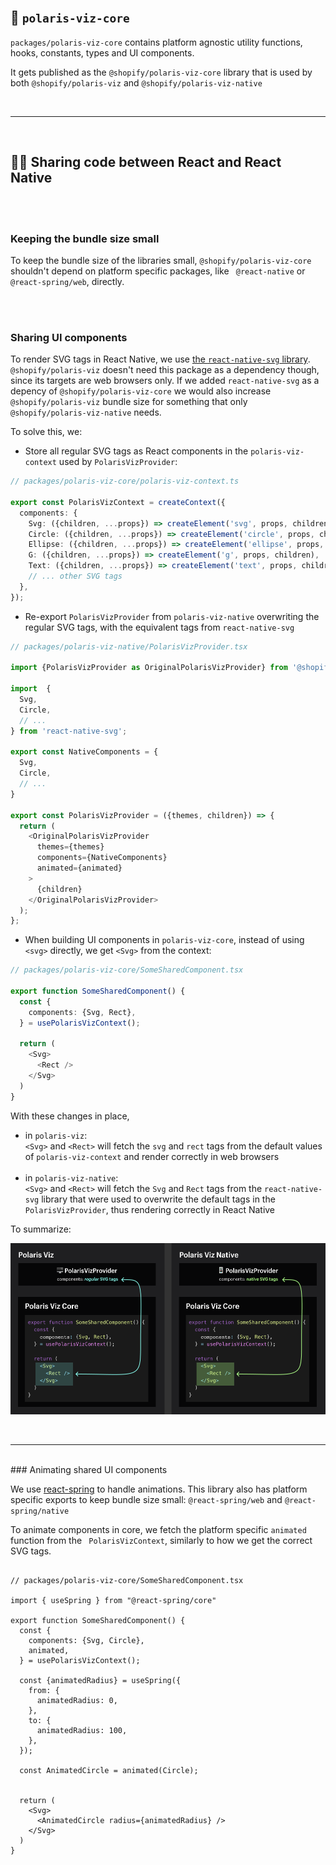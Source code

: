 <br/>

## 🧠 `polaris-viz-core`

`packages/polaris-viz-core` contains platform agnostic utility functions, hooks, constants, types and UI components.

It gets published as the `@shopify/polaris-viz-core` library that is used by both `@shopify/polaris-viz` and `@shopify/polaris-viz-native`


<br/>
<hr/>
<br/>

## 👯‍♀️ Sharing code between React and React Native

<br/>
<br/>

### Keeping the bundle size small

To keep the bundle size of the libraries small, `@shopify/polaris-viz-core` shouldn't depend on platform specific packages, like ` @react-native` or `@react-spring/web`, directly.

<br/>
<br/>

### Sharing UI components

To render SVG tags in React Native, we use [the `react-native-svg` library](https://github.com/react-native-svg/react-native-svg). `@shopify/polaris-viz` doesn't need this package as a dependency though, since its targets are web browsers only. If we added `react-native-svg` as a depency of `@shopify/polaris-viz-core` we would also increase `@shopify/polaris-viz` bundle size for something that only `@shopify/polaris-viz-native` needs.

To solve this, we:

- Store all regular SVG tags as React components in the `polaris-viz-context` used by `PolarisVizProvider`:

```ts
// packages/polaris-viz-core/polaris-viz-context.ts

export const PolarisVizContext = createContext({
  components: {
    Svg: ({children, ...props}) => createElement('svg', props, children),
    Circle: ({children, ...props}) => createElement('circle', props, children),
    Ellipse: ({children, ...props}) => createElement('ellipse', props, children),
    G: ({children, ...props}) => createElement('g', props, children),
    Text: ({children, ...props}) => createElement('text', props, children),
    // ... other SVG tags
  },
});
```

- Re-export `PolarisVizProvider` from `polaris-viz-native` overwriting the regular SVG tags, with the equivalent tags from `react-native-svg`

```ts
// packages/polaris-viz-native/PolarisVizProvider.tsx

import {PolarisVizProvider as OriginalPolarisVizProvider} from '@shopify/polaris-viz-core';

import  {
  Svg,
  Circle,
  // ...
} from 'react-native-svg';

export const NativeComponents = {
  Svg,
  Circle,
  // ...
}

export const PolarisVizProvider = ({themes, children}) => {
  return (
    <OriginalPolarisVizProvider
      themes={themes}
      components={NativeComponents}
      animated={animated}
    >
      {children}
    </OriginalPolarisVizProvider>
  );
};

```




- When building UI components in `polaris-viz-core`, instead of using `<svg>` directly, we get `<Svg>` from the context:

```ts
// packages/polaris-viz-core/SomeSharedComponent.tsx

export function SomeSharedComponent() {
  const {
    components: {Svg, Rect},
  } = usePolarisVizContext();

  return (
    <Svg>
      <Rect />
    </Svg>
  )
}

```

With these changes in place,
- in `polaris-viz`:
  <br/>
  `<Svg>` and `<Rect>` will fetch the `svg` and `rect` tags from the default values of `polaris-viz-context` and render correctly in web browsers
  <br/>
  <br/>
- in `polaris-viz-native`:
  <br/>
  `<Svg>` and `<Rect>` will fetch the `Svg` and `Rect` tags from the `react-native-svg` library that were used to overwrite the default tags in the `PolarisVizProvider`, thus rendering correctly in React Native

To summarize:

![graph demontrating that core components fetching svg tags from PolarisVizProvider will use regular SVG tags in polaris-viz and native SVG tags in polaris-viz-native](../../public/PolarisVizProvider_graph.png)

<br/>
<hr/>
<br/>
### Animating shared UI components

We use [react-spring](https://react-spring.io/) to handle animations. This library also has platform specific exports to keep bundle size small: `@react-spring/web` and `@react-spring/native`

To animate components in core, we fetch the platform specific `animated` function from the ` PolarisVizContext`, similarly to how we get the correct SVG tags.

```tsx

// packages/polaris-viz-core/SomeSharedComponent.tsx

import { useSpring } from "@react-spring/core"

export function SomeSharedComponent() {
  const {
    components: {Svg, Circle},
    animated,
  } = usePolarisVizContext();

  const {animatedRadius} = useSpring({
    from: {
      animatedRadius: 0,
    },
    to: {
      animatedRadius: 100,
    },
  });

  const AnimatedCircle = animated(Circle);


  return (
    <Svg>
      <AnimatedCircle radius={animatedRadius} />
    </Svg>
  )
}

```
